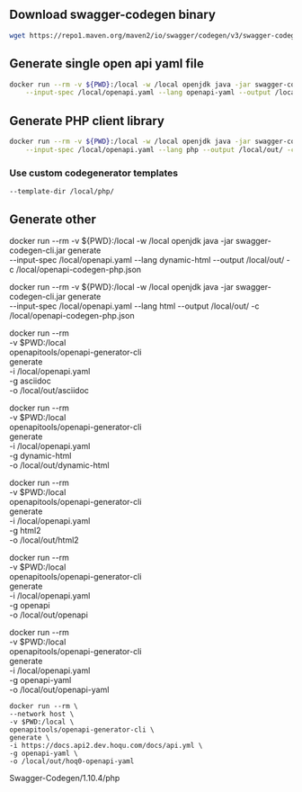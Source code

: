 ## Download swagger-codegen binary

```bash
wget https://repo1.maven.org/maven2/io/swagger/codegen/v3/swagger-codegen-cli/3.0.22/swagger-codegen-cli-3.0.22.jar -O swagger-codegen-cli.jar
```


## Generate single open api yaml file

```bash
docker run --rm -v ${PWD}:/local -w /local openjdk java -jar swagger-codegen-cli.jar generate \
    --input-spec /local/openapi.yaml --lang openapi-yaml --output /local/out/ -c /local/openapi-codegen-php.json
```

## Generate PHP client library

```bash
docker run --rm -v ${PWD}:/local -w /local openjdk java -jar swagger-codegen-cli.jar generate \
    --input-spec /local/openapi.yaml --lang php --output /local/out/ -c /local/openapi-codegen-php.json
```

### Use custom codegenerator templates

`--template-dir /local/php/`

## Generate other

docker run --rm -v ${PWD}:/local -w /local openjdk java -jar swagger-codegen-cli.jar generate \
    --input-spec /local/openapi.yaml --lang dynamic-html --output /local/out/ -c /local/openapi-codegen-php.json

docker run --rm -v ${PWD}:/local -w /local openjdk java -jar swagger-codegen-cli.jar generate \
    --input-spec /local/openapi.yaml --lang html --output /local/out/ -c /local/openapi-codegen-php.json




docker run --rm \
    -v $PWD:/local \
    openapitools/openapi-generator-cli \
    generate \
    -i /local/openapi.yaml \
    -g asciidoc \
    -o /local/out/asciidoc


docker run --rm \
    -v $PWD:/local \
    openapitools/openapi-generator-cli \
    generate \
    -i /local/openapi.yaml \
    -g dynamic-html \
    -o /local/out/dynamic-html


docker run --rm \
    -v $PWD:/local \
    openapitools/openapi-generator-cli \
    generate \
    -i /local/openapi.yaml \
    -g html2 \
    -o /local/out/html2


docker run --rm \
    -v $PWD:/local \
    openapitools/openapi-generator-cli \
    generate \
    -i /local/openapi.yaml \
    -g openapi \
    -o /local/out/openapi


docker run --rm \
    -v $PWD:/local \
    openapitools/openapi-generator-cli \
    generate \
    -i /local/openapi.yaml \
    -g openapi-yaml \
    -o /local/out/openapi-yaml


    docker run --rm \
    --network host \
    -v $PWD:/local \
    openapitools/openapi-generator-cli \
    generate \
    -i https://docs.api2.dev.hoqu.com/docs/api.yml \
    -g openapi-yaml \
    -o /local/out/hoq0-openapi-yaml


Swagger-Codegen/1.10.4/php

